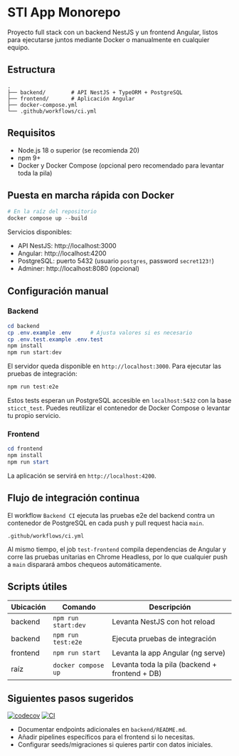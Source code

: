 # STI App Monorepo

Proyecto full stack con un backend NestJS y un frontend Angular, listos para ejecutarse juntos mediante Docker o manualmente en cualquier equipo.

## Estructura

```
.
├── backend/        # API NestJS + TypeORM + PostgreSQL
├── frontend/       # Aplicación Angular
├── docker-compose.yml
└── .github/workflows/ci.yml
```

## Requisitos

- Node.js 18 o superior (se recomienda 20)
- npm 9+
- Docker y Docker Compose (opcional pero recomendado para levantar toda la pila)

## Puesta en marcha rápida con Docker

```powershell
# En la raíz del repositorio
docker compose up --build
```

Servicios disponibles:
- API NestJS: http://localhost:3000
- Angular: http://localhost:4200
- PostgreSQL: puerto 5432 (usuario `postgres`, password `secret123!`)
- Adminer: http://localhost:8080 (opcional)

## Configuración manual

### Backend

```powershell
cd backend
cp .env.example .env      # Ajusta valores si es necesario
cp .env.test.example .env.test
npm install
npm run start:dev
```

El servidor queda disponible en `http://localhost:3000`. Para ejecutar las pruebas de integración:

```powershell
npm run test:e2e
```

Estos tests esperan un PostgreSQL accesible en `localhost:5432` con la base `sticct_test`. Puedes reutilizar el contenedor de Docker Compose o levantar tu propio servicio.

### Frontend

```powershell
cd frontend
npm install
npm run start
```

La aplicación se servirá en `http://localhost:4200`.

## Flujo de integración continua

El workflow `Backend CI` ejecuta las pruebas e2e del backend contra un contenedor de PostgreSQL en cada push y pull request hacia `main`.

```text
.github/workflows/ci.yml
```

Al mismo tiempo, el job `test-frontend` compila dependencias de Angular y corre las pruebas unitarias en Chrome Headless, por lo que cualquier push a `main` disparará ambos chequeos automáticamente.

## Scripts útiles

| Ubicación | Comando            | Descripción                             |
|-----------|--------------------|-----------------------------------------|
| backend   | `npm run start:dev`| Levanta NestJS con hot reload            |
| backend   | `npm run test:e2e` | Ejecuta pruebas de integración           |
| frontend  | `npm run start`    | Levanta la app Angular (ng serve)        |
| raíz      | `docker compose up`| Levanta toda la pila (backend + frontend + DB) |

## Siguientes pasos sugeridos

[![codecov](https://codecov.io/github/Aleisistan/sti-app-desarrollo-worflow/graph/badge.svg?token=161ACLIY2M)](https://codecov.io/github/Aleisistan/sti-app-desarrollo-worflow)
[![CI](https://github.com/Aleisistan/sti-app-desarrollo-worflow/actions/workflows/ci.yml/badge.svg)](https://github.com/Aleisistan/sti-app-desarrollo-worflow/actions/workflows/ci.yml)
- Documentar endpoints adicionales en `backend/README.md`.
- Añadir pipelines específicos para el frontend si lo necesitas.
- Configurar seeds/migraciones si quieres partir con datos iniciales.
